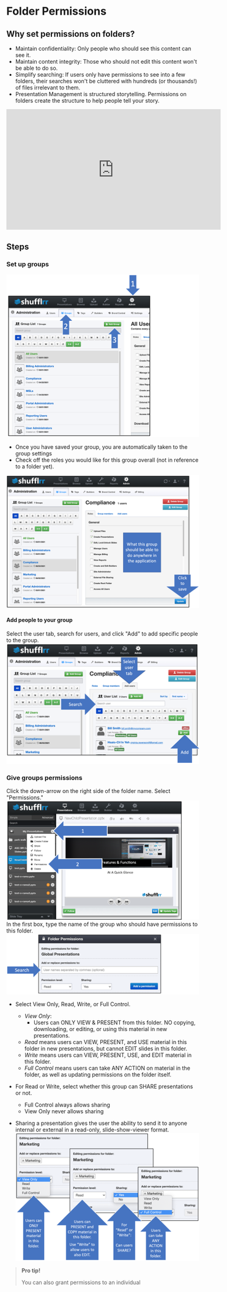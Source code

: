 # Folder Permissions

## Why set permissions on folders? 
* Maintain confidentiality: Only people who should see this content can see it.
* Maintain content integrity: Those who should not edit this content won't be able to do so. 
* Simplify searching: If users only have permissions to see into a few folders, their searches won't be cluttered with hundreds (or thousands!) of files irrelevant to them.
* Presentation Management is structured storytelling. Permissions on folders create the structure to help people tell your story. 

<div class="player">
<iframe width="560" height="315" src="https://www.youtube-nocookie.com/embed/Y9DLddTgceY" title="YouTube video player" frameborder="0" allow="accelerometer; autoplay; clipboard-write; encrypted-media; gyroscope; picture-in-picture" allowfullscreen></iframe>
</div>

## Steps

### Set up groups 

![Creating a group](img/presentations-permissions-groups.png)

* Once you have saved your group, you are automatically taken to the group settings 
* Check off the roles you would like for this group overall (not in reference to a folder yet). 

![Adding roles to a group](img/presentations-permissions-grouproles.png)

#### Add people to your group 

Select the user tab, search for users, and click "Add" to add specific people to the group. 
![Adding people to a group](img/presentations-permissions-groups-addusers.png)

### Give groups permissions 
Click the down-arrow on the right side of the folder name. Select "Permissions."
![Giving permissions to a folder](img/presentations-permissions.png) 
In the first box, type the name of the group who should have permissions to this folder. 
![Search for the group you want to give permissions to](img/presentations-permissions-modal.png)
* <a name="readOnlyPermissionSetup"></a>Select View Only, Read, Write, or Full Control.
	* _View Only_: 
		* Users can ONLY VIEW & PRESENT from this folder. 
	NO copying, downloading, or editing, or using this material in new presentations. 
    * _Read_ means users can VIEW, PRESENT, and USE material in this folder in new presentations, but cannot EDIT slides in this folder. 
    * _Write_  means users can VIEW, PRESENT, USE, and EDIT material in this folder. 
    * _Full Control_ means users can take ANY ACTION on material in the folder, as well as updating permissions on the folder itself. 
    
* For Read or Write, select whether this group can SHARE presentations or not. 
	* Full Control always allows sharing
	* View Only never allows sharing
* Sharing a presentation gives the user the ability to send it to anyone internal or external in a read-only, slide-show-viewer format. 
![Select read, write, and share as appropriate](img/presentations-permissions-modal2.png)


> **Pro tip!**
> 
> You can also grant permissions to an individual
